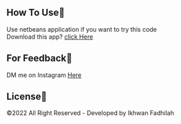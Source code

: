 ## How To Use🔧

Use netbeans application if you want to try this code\
Download this app? [click Here](https://netbeans-ide.informer.com/download/#downloading)

## For Feedback💢

DM me on Instagram [Here](https://www.instagram.com/dooo_dott/)

## License💎

©2022 All Right Reserved - Developed by Ikhwan Fadhilah
